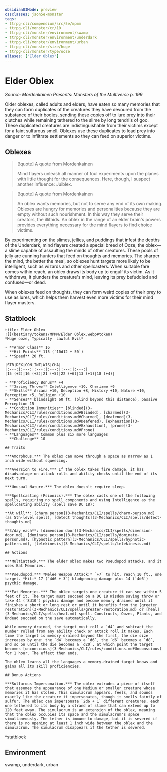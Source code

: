 ```yaml
---
obsidianUIMode: preview
cssclasses: json5e-monster
tags:
- ttrpg-cli/compendium/src/5e/mpmm
- ttrpg-cli/monster/cr/10
- ttrpg-cli/monster/environment/swamp
- ttrpg-cli/monster/environment/underdark
- ttrpg-cli/monster/environment/urban
- ttrpg-cli/monster/size/huge
- ttrpg-cli/monster/type/ooze
aliases: ["Elder Oblex"]
---
```

# Elder Oblex
*Source: Mordenkainen Presents: Monsters of the Multiverse p. 199*  

Older oblexes, called adults and elders, have eaten so many memories that they can form duplicates of the creatures they have devoured from the substance of their bodies, sending these copies off to lure prey into their clutches while remaining tethered to the slime by long tendrils of goo. These duplicated creatures are indistinguishable from their victims except for a faint sulfurous smell. Oblexes use these duplicates to lead prey into danger or to infiltrate settlements so they can feed on superior victims.

## Oblexes

> [!quote] A quote from Mordenkainen  
> 
> Mind flayers unleash all manner of foul experiments upon the planes with little thought for the consequences. Here, though, I suspect another influence: Juiblex.

> [!quote] A quote from Mordenkainen  
> 
> An oblex wants memories, but not to serve any end of its own making. Oblexes are hungry for memories and personalities because they are empty without such nourishment. In this way they serve their creators, the illithids. An oblex in the range of an elder brain's powers provides everything necessary for the mind flayers to find choice victims.

By experimenting on the slimes, jellies, and puddings that infest the depths of the Underdark, mind flayers created a special breed of Ooze, the oblex—a slime capable of assaulting the minds of other creatures. These pools of jelly are cunning hunters that feed on thoughts and memories. The sharper the mind, the better the meal, so oblexes hunt targets more likely to be intelligent, such as wizards and other spellcasters. When suitable fare comes within reach, an oblex draws its body up to engulf its victim. As it withdraws, it plunders the creature's mind, leaving its prey befuddled and confused—or dead.

When oblexes feed on thoughts, they can form weird copies of their prey to use as lures, which helps them harvest even more victims for their mind flayer masters.

## Statblock

```ad-statblock
title: Elder Oblex
![](bestiary/tokens/MPMM/Elder Oblex.webp#token)
*Huge ooze, Typically  Lawful Evil*

- **Armor Class** 16
- **Hit Points** 115 (`10d12 + 50`)
- **Speed** 20 ft.

|STR|DEX|CON|INT|WIS|CHA|
|:---:|:---:|:---:|:---:|:---:|:---:|
|15 (+2)|16 (+3)|21 (+5)|22 (+6)|13 (+1)|18 (+4)|

- **Proficiency Bonus** +4
- **Saving Throws** Intelligence +10, Charisma +8
- **Skills** Arcana +10, Deception +8, History +10, Nature +10, Perception +5, Religion +10
- **Senses** blindsight 60 ft. (blind beyond this distance), passive Perception 15
- **Condition Immunities** [blinded](3-Mechanics/CLI/rules/conditions.md#Blinded), [charmed](3-Mechanics/CLI/rules/conditions.md#Charmed), [deafened](3-Mechanics/CLI/rules/conditions.md#Deafened), [exhaustion](3-Mechanics/CLI/rules/conditions.md#Exhaustion), [prone](3-Mechanics/CLI/rules/conditions.md#Prone)
- **Languages** Common plus six more languages
- **Challenge** 10

## Traits

***Amorphous.*** The oblex can move through a space as narrow as 1 inch wide without squeezing.

***Aversion to Fire.*** If the oblex takes fire damage, it has disadvantage on attack rolls and ability checks until the end of its next turn.

***Unusual Nature.*** The oblex doesn't require sleep.

***Spellcasting (Psionics).*** The oblex casts one of the following spells, requiring no spell components and using Intelligence as the spellcasting ability (spell save DC 18):

**At will**: [charm person](3-Mechanics/CLI/spells/charm-person.md) (as 5th-level spell), [detect thoughts](3-Mechanics/CLI/spells/detect-thoughts.md)

**3/day each**: [dimension door](3-Mechanics/CLI/spells/dimension-door.md), [dominate person](3-Mechanics/CLI/spells/dominate-person.md), [hypnotic pattern](3-Mechanics/CLI/spells/hypnotic-pattern.md), [telekinesis](3-Mechanics/CLI/spells/telekinesis.md)

## Actions

***Multiattack.*** The elder oblex makes two Pseudopod attacks, and it uses Eat Memories.

***Pseudopod.*** *Melee Weapon Attack:* `+7` to hit, reach 10 ft., one target. *Hit:* 17 (`4d6 + 3`) bludgeoning damage plus 14 (`4d6`) psychic damage.

***Eat Memories.*** The oblex targets one creature it can see within 5 feet of it. The target must succeed on a DC 18 Wisdom saving throw or take 44 (`8d10`) psychic damage and become memory drained until it finishes a short or long rest or until it benefits from the [greater restoration](3-Mechanics/CLI/spells/greater-restoration.md) or [heal](3-Mechanics/CLI/spells/heal.md) spell. Constructs, Oozes, Plants, and Undead succeed on the save automatically.

While memory drained, the target must roll a `d4` and subtract the number rolled from any ability check or attack roll it makes. Each time the target is memory drained beyond the first, the die size increases by one: the `d4` becomes a `d6`, the `d6` becomes a `d8`, and so on until the die becomes a `d20`, at which point the target becomes [unconscious](3-Mechanics/CLI/rules/conditions.md#Unconscious) for 1 hour. The effect then ends.

The oblex learns all the languages a memory-drained target knows and gains all its skill proficiencies.

## Bonus Actions

***Sulfurous Impersonation.*** The oblex extrudes a piece of itself that assumes the appearance of one Medium or smaller creature whose memories it has stolen. This simulacrum appears, feels, and sounds exactly like the creature it impersonates, though it smells faintly of sulfur. The oblex can impersonate `2d6 + 1` different creatures, each one tethered to its body by a strand of slime that can extend up to 120 feet away. The simulacrum is an extension of the oblex, meaning that the oblex occupies its space and the simulacrum's space simultaneously. The tether is immune to damage, but it is severed if there is no opening at least 1 inch wide between the oblex and the simulacrum. The simulacrum disappears if the tether is severed.
```
^statblock

## Environment

swamp, underdark, urban